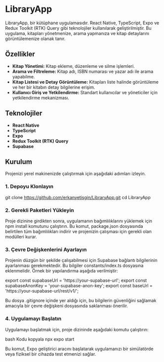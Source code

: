 # LibraryApp

LibraryApp, bir kütüphane uygulamasıdır. React Native, TypeScript, Expo ve Redux Toolkit (RTK) Query gibi teknolojiler kullanılarak geliştirilmiştir. Bu uygulama, kitapları yönetmenize, arama yapmanıza ve kitap detaylarını görüntülemenize olanak tanır.

## Özellikler

- **Kitap Yönetimi:** Kitap ekleme, düzenleme ve silme işlemleri.
- **Arama ve Filtreleme:** Kitap adı, ISBN numarası ve yazar adı ile arama yapabilme.
- **Kitap Listesi ve Detay Görüntüleme:** Kitapları liste halinde görüntüleme ve her bir kitabın detay bilgilerine erişim.
- **Kullanıcı Giriş ve Yetkilendirme:** Standart kullanıcılar ve yöneticiler için yetkilendirme mekanizması.

## Teknolojiler

- **React Native**
- **TypeScript**
- **Expo**
- **Redux Toolkit (RTK) Query**
- **Supabase**

## Kurulum

Projenizi yerel makinenizde çalıştırmak için aşağıdaki adımları izleyin.

### 1. Depoyu Klonlayın

git clone https://github.com/erkanyetisgin/LibraryApp.git
cd LibraryApp

### 2. Gerekli Paketleri Yükleyin

Proje dizinine girdikten sonra, uygulamanın bağımlılıklarını yüklemek için npm install komutunu çalıştırın.
Bu komut, package.json dosyasında belirtilen tüm bağımlılıkları indirir ve projenizin çalışması için gerekli olan modülleri kurar.

### 3. Çevre Değişkenlerini Ayarlayın

Projenin düzgün bir şekilde çalışabilmesi için Supabase bağlantı bilgilerinin ayarlanması gerekmektedir.
Bu bilgiler constants/index.ts dosyasına eklenmelidir. Örnek bir yapılandırma aşağıda verilmiştir:

export const supabaseUrl = 'https://your-supabase-url';
export const supabaseAnonKey = 'your-supabase-anon-key';
export const baseUrl = 'https://your-supabase-url/rest/v1/';

Bu dosya .gitignore içinde yer aldığı için, bu bilgilerin güvenliğini sağlamak amacıyla bir çevre değişkeni dosyasında saklanması önerilir.

### 4. Uygulamayı Başlatın

Uygulamayı başlatmak için, proje dizininde aşağıdaki komutu çalıştırın:

bash
Kodu kopyala
npx expo start

Bu komut, Expo geliştirici aracını başlatarak uygulamanızı bir simülatörde veya fiziksel bir cihazda test etmenizi sağlar.

